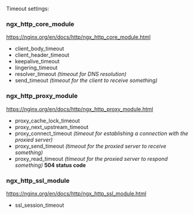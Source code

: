 Timeout settings:

### ngx_http_core_module
https://nginx.org/en/docs/http/ngx_http_core_module.html

- client_body_timeout
- client_header_timeout
- keepalive_timeout
- lingering_timeout
- resolver_timeout _(timeout for DNS resolution)_
- send_timeout _(timeout for the client to receive something)_

### ngx_http_proxy_module
https://nginx.org/en/docs/http/ngx_http_proxy_module.html

- proxy_cache_lock_timeout
- proxy_next_upstream_timeout
- proxy_connect_timeout _(timeout for establishing a connection with the proxied server)_
- proxy_send_timeout _(timeout for the proxied server to receive something)_
- proxy_read_timeout _(timeout for the proxied server to respond something)_ __504 status code__

### ngx_http_ssl_module
https://nginx.org/en/docs/http/ngx_http_ssl_module.html

- ssl_session_timeout
